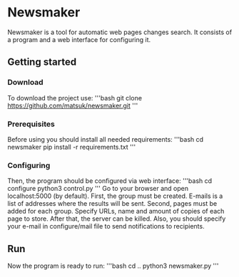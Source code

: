 # Newsmaker
Newsmaker is a tool for automatic web pages changes search. It consists of a program and a web interface for configuring it. 
## Getting started
### Download
To download the project use:
'''bash
git clone https://github.com/matsuk/newsmaker.git
'''
### Prerequisites
Before using you should install all needed requirements:
'''bash
cd newsmaker
pip install -r requirements.txt
'''
### Configuring
Then, the program should be configured via web interface:
'''bash
cd configure
python3 control.py
'''
Go to your browser and open localhost:5000 (by default).
First, the group must be created. E-mails is a list of addresses where the results will be sent.
Second, pages must be added for each group. Specify URLs, name and amount of copies of each page to store.
After that, the server can be killed.
Also, you should specify your e-mail in configure/mail file to send notifications to recipients.

## Run
Now the program is ready to run:
'''bash
cd ..
python3 newsmaker.py
'''

